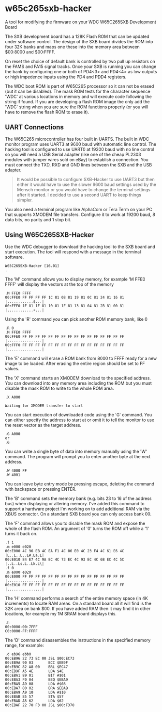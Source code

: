 # w65c265sxb-hacker
A tool for modifying the firmware on your WDC W65C265SXB Development Board

The SXB development board has a 128K Flash ROM that can be updated under
software control. The design of the SXB board divides the ROM into four 32K
banks and maps one these into the memory area between $00:8000 and $00:FFFF.

On reset the choice of default bank is controlled by two pull up resistors
on the FAMS and FA15 signal tracks. Once your SXB is running you can change
the bank by configuring one or both of PD4<3> and PD4<4> as low outputs or
high impedence inputs using the PD4 and PDD4 registers.

The WDC boot ROM is part of W65C265 processor so it can not be erased (but it
can be disabled). The mask ROM tests for the character sequence 'WDC' at various
locations in memory and will execute code following the string if found. If you
are developing a flash ROM image the only add the 'WDC' string when you are sure
the ROM functions properly (or you will have to remove the flash ROM to erase
it).

## UART Connections

The W65C265 microcontroller has four built in UARTS. The built in WDC monitor
program uses UART3 at 9600 baud with automatic line control. The hacking tool
is configured to use UART0 at 19200 baud with no line control so you will need
a USB Serial adapter (like one of the cheap PL2303 modules with jumper wires
sold on eBay) to establish a connection. You must connect the TXD, RXD and
GND lines between the SXB and the USB adapter.

> It would be possible to configure SXB-Hacker to use UART3 but then either
> it would have to use the slower 9600 baud settings used by the Mensch monitor
> or you would have to change the terminal settings after it started. I decided
> to use a second UART to keep things simpler.

You also need a terminal program like AlphaCom or Tera Term on your PC that
supports XMODEM file transfers. Configure it to work at 19200 baud, 8 data
bits, no parity and 1 stop bit.

## Using W65C265SXB-Hacker

Use the WDC debugger to download the hacking tool to the SXB board and start
execution. The tool will respond with a message in the terminal software.

```
W65C265SXB-Hacker [16.01]
.
```
The 'M' command allows you to display memory, for example 'M FFE0 FFFF' will
display the vectors at the top of the memory
```
.M FFE0 FFFF
00:FFE0 FF FF FF FF 1C 81 08 81 19 81 0C 81 24 81 16 81 |............$...|
00:FFF0 1F 81 1F 81 10 81 1F 81 13 81 04 81 2B 81 00 81 |............+...|
```
Using the 'R' command you can pick another ROM memory bank, like 0
```
.R 0
.M FFE0 FFFF
00:FFE0 FF FF FF FF FF FF FF FF FF FF FF FF FF FF FF FF |................|
00:FFF0 FF FF FF FF FF FF FF FF FF FF FF FF FF FF FF FF |................|
```
The 'E' command will erase a ROM bank from 8000 to FFFF ready for a new
image to be loaded. After erasing the entire region should be set to FF
values.

The 'X' command starts an XMODEM download to the specified address. You can
download into any memory area including the ROM but you must disable the
mask ROM to write to the whole ROM area.
```
.X A000

Waiting for XMODEM transfer to start
```
You can start execution of downloaded code using the 'G' command. You can
either specify the address to start at or omit it to tell the monitor to
use the reset vector as the target address.
```
.G A000
or
.G
```
You can write a single byte of data  into memory manually using the 'W' command.
The program will prompt you to enter another byte at the next address.
```
.W 4000 FF
.W 4001
```
You can leave byte entry mode by pressing escape, deleting the command with
backspace or pressing ENTER.

The 'B' command sets the memory bank (e.g. bits 23 to 16 of the address bus)
when displaying or altering memory. I've added this command to support a
hardware project I'm working on to add additional RAM via the XBUS connector.
On a standard SXB board you can only access bank 00.

The 'F' command allows you to disable the mask ROM and expose the whole of
the flash ROM. An argument of '0' turns the ROM off while a '1' turns it back
on.
```
.f 1
.m e000 e020
00:E000 4C 96 EB 4C EA F1 4C 06 E0 4C 23 F4 4C 61 E6 4C |L..L..L..L#.La.L|
00:E010 84 E7 4C 9A EC 4C 73 EC 4C 93 EC 4C 6B EC 4C 5C |..L..Ls.L..Lk.L\|
.f 0
.m e000 e020
00:E000 FF FF FF FF FF FF FF FF FF FF FF FF FF FF FF FF |................|
00:E010 FF FF FF FF FF FF FF FF FF FF FF FF FF FF FF FF |................|
```

The 'H' command performs a search of the entire memory space (in 4K increments)
to locate RAM areas. On a standard board all it will find is the 32K area on
bank $00. If you have added RAM then it may find it in other locations, for
example my 1M SRAM board displays this.
```
.h
00:0000-00:7FFF
C0:0000-FF:FFFF
```

The 'D' command disassembles the instructions in the specified memory range,
for example:
```
.d eb96 ebb0
00:EB96 22 73 EC 00 JSL $00:EC73
00:EB9A 90 03       BCC $EB9F
00:EB9C 82 A8 00    BRL $EC47
00:EB9F A5 4E       LDA $4E
00:EBA1 89 01       BIT #$01
00:EBA3 F0 04       BEQ $EBA9
00:EBA5 A9 08       LDA #$08
00:EBA7 80 02       BRA $EBAB
00:EBA9 A9 10       LDA #$10
00:EBAB 85 57       STA $57
00:EBAD A5 62       LDA $62
00:EBAF 22 70 F3 00 JSL $00:F370
```